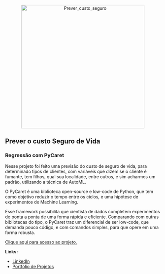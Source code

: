 <p align="center">
  <img src="https://image.freepik.com/vetores-gratis/pessoas-fazendo-analise-de-negocios-ideia-de-trabalho-em-equipe-e-lideranca-pequenos-trabalhadores-fazendo-pesquisas-no-computador-laptop-planejamento-de-negocios-ilustracao-vetorial-isolada_277904-1408.jpg" alt="Prever_custo_seguro"height=400px >
</p>

## Prever o custo Seguro de Vida
### Regressão com PyCaret

Nesse projeto foi feito uma previsão do custo de seguro de vida, para determinado tipos de clientes, com variáveis que dizem se o cliente é fumante, tem filhos, qual sua localidade, entre outros, e sim acharmos um padrão, utilizando a técnica de AutoML.

O PyCaret é uma biblioteca open-source e low-code de Python, que tem como objetivo reduzir o tempo entre os ciclos, e uma hipótese de experimentos de Machine Learning.

Esse framework possibilita que cientista de dados completem experimentos de ponta a ponta de uma forma rápida e eficiente. Comparando com outras bibliotecas do tipo, o PyCaret traz um diferencial de ser low-code, que demanda pouco código, e com comandos simples, para que opere em uma forma robusta.

[Clique aqui para acesso ao projeto.](https://github.com/villani31/Prever_Custo_Seguro/blob/main/Projeto_Regressao_Pycaret.ipynb)
  
**Links:**
* [LinkedIn](https://www.linkedin.com/in/thiagovillani)
* [Portfólio de Projetos](https://github.com/villani31/Data_Science)
